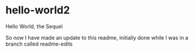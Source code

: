# hello-world2
Hello World, the Sequel

So now I have made an update to this readme, initially done while I was in a branch called readme-edits
